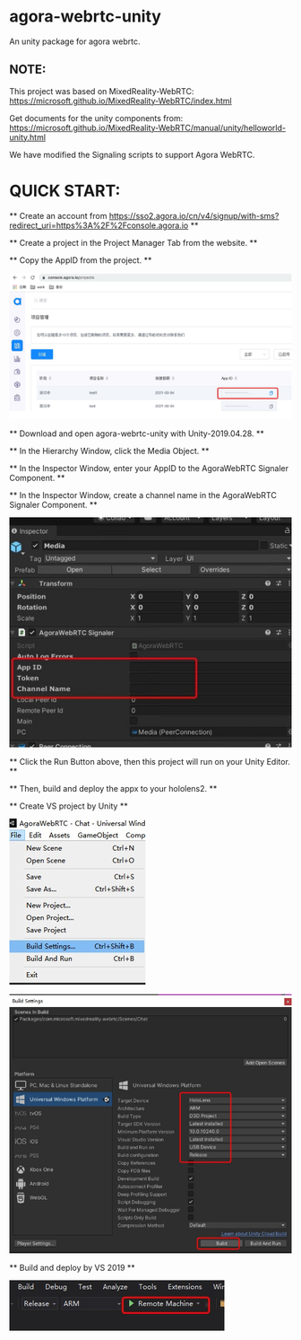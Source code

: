 # agora-webrtc-unity
An unity package for agora webrtc.

## NOTE:
This project was based on MixedReality-WebRTC:
https://microsoft.github.io/MixedReality-WebRTC/index.html

Get documents for the unity components from:
https://microsoft.github.io/MixedReality-WebRTC/manual/unity/helloworld-unity.html

We have modified the Signaling scripts to support Agora WebRTC.

# QUICK START:

** Create an account from https://sso2.agora.io/cn/v4/signup/with-sms?redirect_uri=https%3A%2F%2Fconsole.agora.io **

** Create a project in the Project Manager Tab from the website. **

** Copy the AppID from the project. **

![This is an image](https://github.com/elefan/agora-webrtc-unity/blob/main/Docs/AppID.jpg)

** Download and open agora-webrtc-unity with Unity-2019.04.28. **

** In the Hierarchy Window, click the Media Object. **

** In the Inspector Window, enter your AppID to the AgoraWebRTC Signaler Component. **

**  In the Inspector Window, create a channel name in the AgoraWebRTC Signaler Component. **

![This is an image](https://github.com/elefan/agora-webrtc-unity/blob/main/Docs/AgoraWebRTCSignaler.jpg)

** Click the Run Button above, then this project will run on your Unity Editor. **

** Then, build and deploy the appx to your hololens2. **

** Create VS project by Unity **

![This is an image](https://github.com/elefan/agora-webrtc-unity/blob/main/Docs/Build.jpg)

![This is an image](https://github.com/elefan/agora-webrtc-unity/blob/main/Docs/BuildForARM.jpg)

** Build and deploy by VS 2019  **

![This is an image](https://github.com/elefan/agora-webrtc-unity/blob/main/Docs/VS.jpg)
